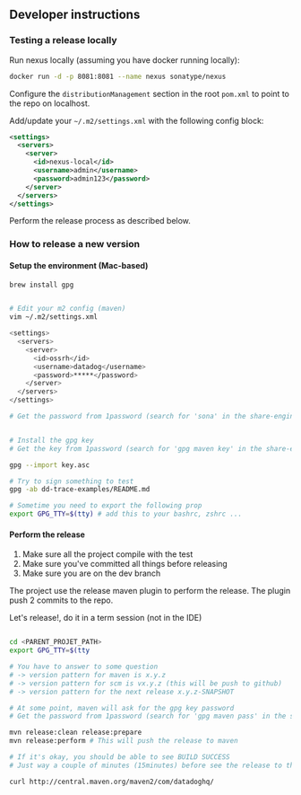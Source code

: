 ## Developer instructions

### Testing a release locally
Run nexus locally (assuming you have docker running locally):

```bash
docker run -d -p 8081:8081 --name nexus sonatype/nexus
```

Configure the `distributionManagement` section in the root `pom.xml` to point to the repo on localhost.

Add/update your `~/.m2/settings.xml` with the following config block:

```xml
<settings>
  <servers>
    <server>
      <id>nexus-local</id>
      <username>admin</username>
      <password>admin123</password>
    </server>
  </servers>
</settings>
```

Perform the release process as described below.


### How to release a new version

#### Setup the environment (Mac-based)

```bash
brew install gpg


# Edit your m2 config (maven)
vim ~/.m2/settings.xml

<settings>
  <servers>
    <server>
      <id>ossrh</id>
      <username>datadog</username>
      <password>*****</password>
    </server>
  </servers>
</settings>

# Get the password from 1password (search for 'sona' in the share-engineering vault)


# Install the gpg key
# Get the key from 1password (search for 'gpg maven key' in the share-engineering vault)

gpg --import key.asc 

# Try to sign something to test
gpg -ab dd-trace-examples/README.md

# Sometime you need to export the following prop
export GPG_TTY=$(tty) # add this to your bashrc, zshrc ...

```

#### Perform the release

1. Make sure all the project compile with the test
2. Make sure you've committed all things before releasing
3. Make sure you are on the dev branch

The project use the release maven plugin to perform the release.
The plugin push 2 commits to the repo.


Let's release!, do it in a term session (not in the IDE)
```bash

cd <PARENT_PROJET_PATH>
export GPG_TTY=$(tty

# You have to answer to some question
# -> version pattern for maven is x.y.z
# -> version pattern for scm is vx.y.z (this will be push to github)
# -> version pattern for the next release x.y.z-SNAPSHOT

# At some point, maven will ask for the gpg key password
# Get the password from 1password (search for 'gpg maven pass' in the share-engineering vault)

mvn release:clean release:prepare
mvn release:perform # This will push the release to maven

# If it's okay, you should be able to see BUILD SUCCESS
# Just way a couple of minutes (15minutes) before see the release to the maven repo

curl http://central.maven.org/maven2/com/datadoghq/
```